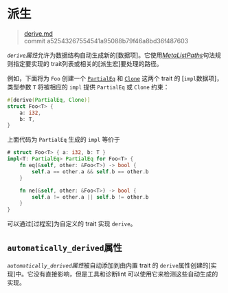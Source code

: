 # 派生

>[derive.md](https://github.com/rust-lang/reference/blob/master/src/attributes/derive.md)\
>commit a52543267554541a95088b79f46a8bd36f487603

*`derive`属性*允许为数据结构自动生成新的[数据项]。它使用[_MetaListPaths_]句法规则指定要实现的 trait列表或相关的[派生宏]要处理的路径。

例如，下面将为 `Foo` 创建一个 [`PartialEq`] 和 [`Clone`] 这两个 trait 的 [`impl`数据项]，类型参数 `T` 将被相应的 `impl` 提供 `PartialEq` 或 `Clone` 约束：

```rust
#[derive(PartialEq, Clone)]
struct Foo<T> {
    a: i32,
    b: T,
}
```

上面代码为 `PartialEq` 生成的 `impl` 等价于

```rust
# struct Foo<T> { a: i32, b: T }
impl<T: PartialEq> PartialEq for Foo<T> {
    fn eq(&self, other: &Foo<T>) -> bool {
        self.a == other.a && self.b == other.b
    }

    fn ne(&self, other: &Foo<T>) -> bool {
        self.a != other.a || self.b != other.b
    }
}
```

可以通过[过程宏]为自定义的 trait 实现 `derive`。

## `automatically_derived`属性

*`automatically_derived`属性*被自动添加到由内置 trait 的 `derive`属性创建的[实现]中。它没有直接影响，但是工具和诊断lint 可以使用它来检测这些自动生成的实现。

[_MetaListPaths_]: ../attributes.md#元项属性句法
[`Clone`]: https://doc.rust-lang.org/std/clone/trait.Clone.html
[`PartialEq`]: https://doc.rust-lang.org/std/cmp/trait.PartialEq.html
[`impl` item]: ../items/implementations.md
[items]: ../items.md
[derive macros]: ../procedural-macros.md#派生宏
[implementations]: ../items/implementations.md
[items]: ../items.md
[procedural macros]: ../procedural-macros.md#派生宏
